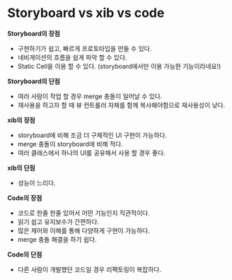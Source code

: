 # Storyboard vs xib vs code
**Storyboard의 장점**

- 구현하기가 쉽고, 빠르게 프로토타입을 만들 수 있다.
- 네비게이션의 흐름을 쉽게 파악 할 수 있다.
- Static Cell을 이용 할 수 있다. (storyboard에서만 이용 가능한 기능이라네요!)

**Storyboard의 단점**

- 여러 사람이 작업 할 경우 merge 충돌이 일어날 수 있다.
- 재사용을 하고자 할 때 뷰 컨트롤러 자체를 함께 복사해야함으로 재사용성이 낮다.

**xib의 장점**

- storyboard에 비해 조금 더 구체적인 UI 구현이 가능하다.
- merge 충돌이 storyboard에 비해 적다.
- 여러 클래스에서 하나의 UI를 공유해서 사용 할 경우 좋다.

**xib의 단점**

- 성능이 느리다.

**Code의 장점**

- 코드로 한줄 한줄 있어서 어떤 기능인지 직관적이다.
- 읽기 쉽고 유지보수가 간편하다.
- 많은 제어와 이해를 통해 다양하게 구현이 가능하다.
- merge 충돌 해결을 하기 쉽다.

**Code의 단점**

- 다른 사람이 개발했던 코드일 경우 리팩토링이 복잡하다.
